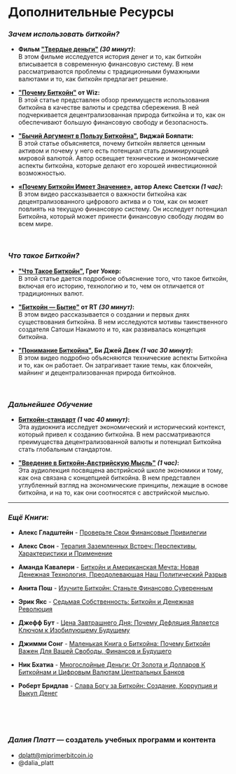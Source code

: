 # Дополнительные Ресурсы       
<!-- Taken from https://bitcoin-intro.com/ -->
### _Зачем использовать биткойн?_    

- **Фильм ["Твердые деньги"](https://www.hardmoneyfilm.com/) _(30 минут)_:**    
В этом фильме исследуется история денег и то, как биткойн вписывается в современную финансовую систему. В нем рассматриваются проблемы с традиционными бумажными валютами и то, как биткойн предлагает решение.    

- **["Почему Биткойн"](https://medium.com/@wiz/why-bitcoin-359ada12629e) от Wiz:**    
В этой статье представлен обзор преимуществ использования биткойна в качестве валюты и средства сбережения. В ней подчеркивается децентрализованная природа биткойна и то, как он обеспечивают большую финансовую свободу и безопасность.    

- **["Бычий Аргумент в Пользу Биткойна"](https://vijayboyapati.medium.com/the-bullish-case-for-bitcoin-6ecc8bdecc1), Виджай Бояпати:**    
В этой статье объясняется, почему биткойн является ценным активом и почему у него есть потенциал стать доминирующей мировой валютой. Автор освещает технические и экономические аспекты биткойна, которые делают его хорошей инвестиционной возможностью.    

- **[«Почему Биткойн Имеет Значение»](https://hackernoon.com/why-bitcoin-matters-c8bf733b9fad), автор Алекс Светски _(1 час)_:**    
В этом видео рассказывается о важности биткойна как децентрализованного цифрового актива и о том, как он может повлиять на текущую финансовую систему. Он исследует потенциал Биткойна, который может принести финансовую свободу людям во всем мире.
<!-- Video is not avaible anymore, but article is. -->    

<br/>

### _Что такое Биткойн?_    

- **["Что Такое Биткойн"](https://bitcoin-only.com/what-is-bitcoin), Грег Уокер:**    
В этой статье дается подробное объяснение того, что такое биткойн, включая его историю, технологию и то, чем он отличается от традиционных валют.

- **["Биткойн — Бытие"](https://www.rt.com/shows/to-the-moon/457141-bitcoin-digital-currencies-revolution/video/5cbc2abbdda4c844198b4657/) от RT _(30 минут)_:**    
В этом видео рассказывается о создании и первых днях существования биткойна. В нем исследуются мотивы таинственного создателя Сатоши Накамото и то, как развивалась концепция биткойна.

- **["Понимание Биткойна"](https://www.youtube-nocookie.com/embed/DRPeExoH5rY), Би Джей Двек _(1 час 30 минут)_:**    
В этом видео подробно объясняются технические аспекты Биткойна и то, как он работает. Он затрагивает такие темы, как блокчейн, майнинг и децентрализованная природа биткойнов.    

<br/>

### _Дальнейшее Обучение_    

- **[Биткойн-стандарт](https://youtu.be/Zbm772vF-5M?t=308) _(1 час 40 минут)_:**    
Эта аудиокнига исследует экономический и исторический контекст, который привел к созданию биткойна. В нем рассматриваются преимущества децентрализованной валюты и потенциал Биткойна стать глобальным стандартом.

- **["Введение в Биткойн-Австрийскую Мысль"](https://www.youtube-nocookie.com/embed/OrMHQhDKhrU) _(1 час)_:**    
Эта аудиолекция посвящена австрийской школе экономики и тому, как она связана с концепцией биткойна. В нем представлен углубленный взгляд на экономические принципы, лежащие в основе биткойна, и на то, как они соотносятся с австрийской мыслью.    
    
_________________________________________________________________________________________________
    
### _Ещё Книги:_    
<!-- We know that some sources are not available to Russia anymore and will work for a workaround. -->

- **Алекс Гладштейн** - [Проверьте Свои Финансовые Привилегии](https://store.bitcoinmagazine.com/products/check-your-financial-privilege)

- **Алекс Свон** - [Терапия Заземленных Встреч: Перспективы, Характеристики и Применение](https://www.booktopia.com.au/grounded-encounter-therapy-l-alex-swan/ebook/9781490714608.html)

- **Аманда Кавалери** - [Биткойн и Американская Мечта: Новая Денежная Технология, Преодолевающая Наш Политический Разрыв](https://www.amazon.com/Bitcoin-American-Dream-Technology-Transcending/dp/B09P7RL79Z)    
    
- **Анита Пош** - [Изучите Биткойн: Станьте Финансово Суверенным](https://satoshistore.io/products/learn-bitcoin-become-financially-sovereign)

- **Эрик Якс** - [Седьмая Собственность: Биткойн и Денежная Революция](https://www.abebooks.com/9780578902623/7th-Property-Bitcoin-Monetary-Revolution-0578902621/plp)

- **Джефф Бут** - [Цена Завтрашнего Дня: Почему Дефляция Является Ключом к Изобилующему Будущему](https://thepriceoftomorrow.com/)

- **Джимми Сонг** - [Маленькая Книга о Биткойна: Почему Биткойн Важен Для Вашей Свободы, Финансов и Будущего](https://www.amazon.ca/Little-Bitcoin-Book-Matters-Finances/dp/1641990503)

- **Ник Бхатиа** - [Многослойные Деньги: От Золота и Долларов К Биткойнам и Цифровым Валютам Центральных Банков](https://www.amazon.ca/Layered-Money-Dollars-Bitcoin-Currencies/dp/1736110527)

- **Роберт Бридлав** - [Слава Богу за Биткойн: Создание, Коррупция и Выкуп Денег](https://www.freemarketkids.com/products/thank-god-for-bitcoin-the-creation-corruption-and-redemption-of-money)        

<br/>
<br/>
<br/>

### _Далия Платт_ — создатель учебных программ и контента    
- dplatt@miprimerbitcoin.io    
- @dalia_platt  


